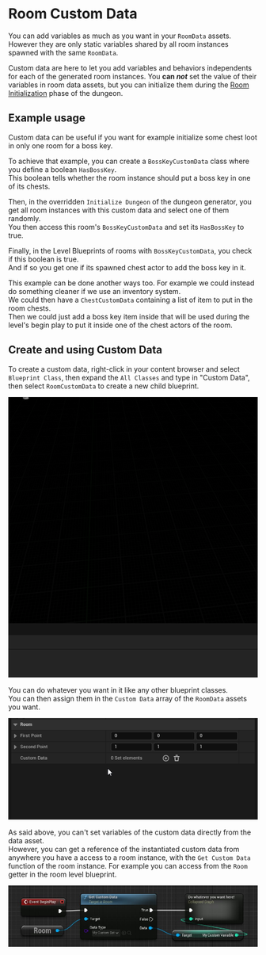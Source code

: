 # Room Custom Data

You can add variables as much as you want in your `RoomData` assets. However they are only static variables shared by all room instances spawned with the same `RoomData`.

Custom data are here to let you add variables and behaviors independents for each of the generated room instances. You **can *not*** set the value of their variables in room data assets, but you can initialize them during the [Room Initialization](Room-Initialization.md) phase of the dungeon.

## Example usage

Custom data can be useful if you want for example initialize some chest loot in only one room for a boss key.

To achieve that example, you can create a `BossKeyCustomData` class where you define a boolean `HasBossKey`.\
This boolean tells whether the room instance should put a boss key in one of its chests.

Then, in the overridden `Initialize Dungeon` of the dungeon generator, you get all room instances with this custom data and select one of them randomly.\
You then access this room's `BossKeyCustomData` and set its `HasBossKey` to true.

Finally, in the Level Blueprints of rooms with `BossKeyCustomData`, you check if this boolean is true.\
And if so you get one if its spawned chest actor to add the boss key in it.

This example can be done another ways too.
For example we could instead do something cleaner if we use an inventory system.\
We could then have a `ChestCustomData` containing a list of item to put in the room chests.\
Then we could just add a boss key item inside that will be used during the level's begin play to put it inside one of the chest actors of the room.

## Create and using Custom Data

To create a custom data, right-click in your content browser and select `Blueprint Class`, then expand the `All Classes` and type in "Custom Data", then select `RoomCustomData` to create a new child blueprint.

![](Images/CreateCustomData.gif)

You can do whatever you want in it like any other blueprint classes.\
You can then assign them in the `Custom Data` array of the `RoomData` assets you want.

![](Images/AssignCustomData.gif)

As said above, you can't set variables of the custom data directly from the data asset.\
However, you can get a reference of the instantiated custom data from anywhere you have a access to a room instance, with the `Get Custom Data` function of the room instance.
For example you can access from the `Room` getter in the room level blueprint.

![](Images/CustomDataUsage.jpg)
